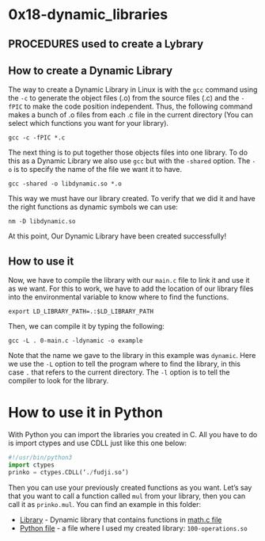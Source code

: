 # 0x18-dynamic_libraries

## PROCEDURES used to create a Lybrary

## How to create a Dynamic Library

The way to create a Dynamic Library in Linux is with the `gcc` command using the `-c` to generate the object files (.o) from the source files (.c) and the `-fPIC` to make the code position independent. Thus, the following command makes a bunch of .o files from each .c file in the current directory (You can select which functions you want for your library).
```
gcc -c -fPIC *.c
```
The next thing is to put together those objects files into one library. To do this as a Dynamic Library we also use `gcc` but with the `-shared` option. The `-o` is to specify the name of the file we want it to have.
```
gcc -shared -o libdynamic.so *.o
```
This way we must have our library created. To verify that we did it and have the right functions as dynamic symbols we can use:
```
nm -D libdynamic.so
```
At this point, Our Dynamic Library have been created successfully!

## How to use it

Now, we have to compile the library with our `main.c` file to link it and use it as we want. For this to work, we have to add the location of our library files into the environmental variable to know where to find the functions.
```
export LD_LIBRARY_PATH=.:$LD_LIBRARY_PATH
```
Then, we can compile it by typing the following:
```
gcc -L . 0-main.c -ldynamic -o example
```
Note that the name we gave to the library in this example was `dynamic`. Here we use the `-L` option to tell the program where to find the library, in this case `.` that refers to the current directory. The `-l` option is to tell the compiler to look for the library.

# How to use it in Python

With Python you can import the libraries you created in C. All you have to do is import ctypes and use CDLL just like this one below:
```py
#!/usr/bin/python3
import ctypes
prinko = ctypes.CDLL(‘./fudji.so’)
```
Then you can use your previously created functions as you want. Let’s say that you want to call a function called `mul` from your library, then you can call it as `prinko.mul`.
You can find an example in this folder:

- [Library](./100-operations.so) - Dynamic library that contains functions in [math.c file](./math.c)
- [Python file](./test.py) - a file where I used my created library: `100-operations.so`
